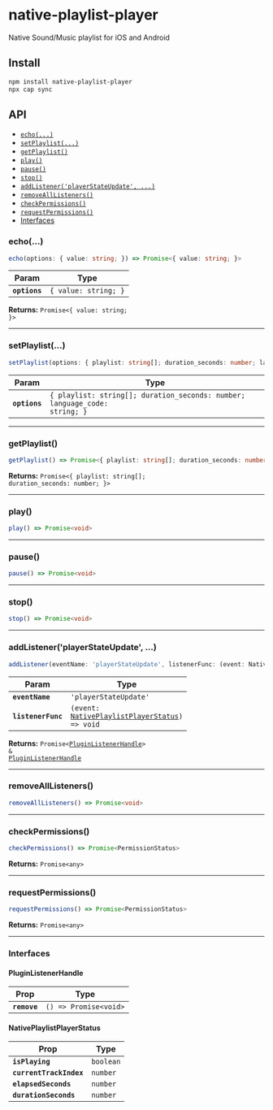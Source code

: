 # native-playlist-player

Native Sound/Music playlist for iOS and Android

## Install

```bash
npm install native-playlist-player
npx cap sync
```

## API

<docgen-index>

* [`echo(...)`](#echo)
* [`setPlaylist(...)`](#setplaylist)
* [`getPlaylist()`](#getplaylist)
* [`play()`](#play)
* [`pause()`](#pause)
* [`stop()`](#stop)
* [`addListener('playerStateUpdate', ...)`](#addlistenerplayerstateupdate-)
* [`removeAllListeners()`](#removealllisteners)
* [`checkPermissions()`](#checkpermissions)
* [`requestPermissions()`](#requestpermissions)
* [Interfaces](#interfaces)

</docgen-index>

<docgen-api>
<!--Update the source file JSDoc comments and rerun docgen to update the docs below-->

### echo(...)

```typescript
echo(options: { value: string; }) => Promise<{ value: string; }>
```

| Param         | Type                            |
| ------------- | ------------------------------- |
| **`options`** | <code>{ value: string; }</code> |

**Returns:** <code>Promise&lt;{ value: string; }&gt;</code>

--------------------


### setPlaylist(...)

```typescript
setPlaylist(options: { playlist: string[]; duration_seconds: number; language_code: string; }) => Promise<void>
```

| Param         | Type                                                                                  |
| ------------- | ------------------------------------------------------------------------------------- |
| **`options`** | <code>{ playlist: string[]; duration_seconds: number; language_code: string; }</code> |

--------------------


### getPlaylist()

```typescript
getPlaylist() => Promise<{ playlist: string[]; duration_seconds: number; }>
```

**Returns:** <code>Promise&lt;{ playlist: string[]; duration_seconds: number; }&gt;</code>

--------------------


### play()

```typescript
play() => Promise<void>
```

--------------------


### pause()

```typescript
pause() => Promise<void>
```

--------------------


### stop()

```typescript
stop() => Promise<void>
```

--------------------


### addListener('playerStateUpdate', ...)

```typescript
addListener(eventName: 'playerStateUpdate', listenerFunc: (event: NativePlaylistPlayerStatus) => void) => Promise<PluginListenerHandle> & PluginListenerHandle
```

| Param              | Type                                                                                                  |
| ------------------ | ----------------------------------------------------------------------------------------------------- |
| **`eventName`**    | <code>'playerStateUpdate'</code>                                                                      |
| **`listenerFunc`** | <code>(event: <a href="#nativeplaylistplayerstatus">NativePlaylistPlayerStatus</a>) =&gt; void</code> |

**Returns:** <code>Promise&lt;<a href="#pluginlistenerhandle">PluginListenerHandle</a>&gt; & <a href="#pluginlistenerhandle">PluginListenerHandle</a></code>

--------------------


### removeAllListeners()

```typescript
removeAllListeners() => Promise<void>
```

--------------------


### checkPermissions()

```typescript
checkPermissions() => Promise<PermissionStatus>
```

**Returns:** <code>Promise&lt;any&gt;</code>

--------------------


### requestPermissions()

```typescript
requestPermissions() => Promise<PermissionStatus>
```

**Returns:** <code>Promise&lt;any&gt;</code>

--------------------


### Interfaces


#### PluginListenerHandle

| Prop         | Type                                      |
| ------------ | ----------------------------------------- |
| **`remove`** | <code>() =&gt; Promise&lt;void&gt;</code> |


#### NativePlaylistPlayerStatus

| Prop                    | Type                 |
| ----------------------- | -------------------- |
| **`isPlaying`**         | <code>boolean</code> |
| **`currentTrackIndex`** | <code>number</code>  |
| **`elapsedSeconds`**    | <code>number</code>  |
| **`durationSeconds`**   | <code>number</code>  |

</docgen-api>
